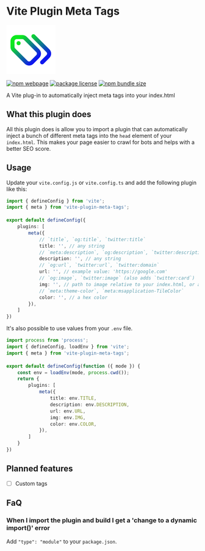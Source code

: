 # Vite Plugin Meta Tags

<img src="./logo.png" alt="Logo">

[![npm webpage](https://img.shields.io/npm/v/vite-plugin-meta-tags?color=0c72cc)](https://www.npmjs.com/package/vite-plugin-meta-tags)
[![package license](https://img.shields.io/github/license/byr0n3/vite-plugin-meta-tags)](https://github.com/byr0n3/vite-plugin-meta-tags/blob/master/LICENSE)
[![npm bundle size](https://img.shields.io/bundlephobia/min/vite-plugin-meta-tags)](https://bundlephobia.com/package/vite-plugin-meta-tags)

A Vite plug-in to automatically inject meta tags into your index.html

## What this plugin does
All this plugin does is allow you to import a plugin that can 
automatically inject a bunch of different meta tags into the `head` element 
of your `index.html`.
This makes your page easier to crawl for bots and helps with a better SEO score.

## Usage
Update your `vite.config.js` or `vite.config.ts` and add the following plugin like this:
```typescript
import { defineConfig } from 'vite';
import { meta } from 'vite-plugin-meta-tags';

export default defineConfig({
    plugins: [
		meta({
			// `title`, `og:title`, `twitter:title`
			title: '', // any string
            // `meta:description`, `og:description`, `twitter:description`
			description: '', // any string
            // `og:url`, `twitter:url`, `twitter:domain`
			url: '', // example value: 'https://google.com'
            // `og:image`, `twitter:image` (also adds `twitter:card`)
			img: '', // path to image relative to your index.html, or a image on a CDN
            // `meta:theme-color`, `meta:msapplication-TileColor`
			color: '', // a hex color
		}),
    ]
})
```

It's also possible to use values from your `.env` file.
```typescript
import process from 'process';
import { defineConfig, loadEnv } from 'vite';
import { meta } from 'vite-plugin-meta-tags';

export default defineConfig(function ({ mode }) {
	const env = loadEnv(mode, process.cwd());
	return {
		plugins: [
			meta({
				title: env.TITLE,
				description: env.DESCRIPTION,
				url: env.URL,
				img: env.IMG,
				color: env.COLOR,
			}),
		]
    }
})
```

## Planned features
- [ ] Custom tags

## FaQ

### When I import the plugin and build I get a 'change to a dynamic import()' error
Add `"type": "module"` to your `package.json`.
